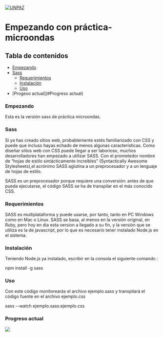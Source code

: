 <a href="http://www.unpaz.edu.ar"><img src="https://www.unpaz.edu.ar/sites/default/files/unpaz_0.png" title="FVCproductions" alt="UNPAZ"></a>

# Empezando con práctica-microondas

## Tabla de contenidos
- [Empezando](#Empezando)
- [Sass](#Sass)
  - [Requerimientos](#Requerimientos)
  - [Instalación](#Instalación)
  - [Uso](#Uso)
- [Progeso actual](#Progreso actual)
 
  

### Empezando
Esta es la versión sass de práctica microondas.

### Sass
Si ya has creado sitios web, probablemente estés familiarizado con CSS y puede que incluso hayas echado de menos algunas características. Como diseñar sitios web con CSS puede llegar a ser laborioso, muchos desarrolladores han empezado a utilizar SASS. Con el prometedor nombre de “hojas de estilo sintácticamente increíbles” (Syntactically Awesome Stylesheets),el acrónimo SASS aglutina a un preprocesador y a un lenguaje de hojas de estilo. 

SASS es un preprocesador porque requiere una conversión: antes de que pueda ejecutarse, el código SASS se ha de transpilar en el más conocido CSS.

### Requerimientos
SASS es multiplataforma y puede usarse, por tanto, tanto en PC Windows como en Mac o Linux. SASS se basa, 
al menos en la versión original, en Ruby, pero hoy en dia esta version a llegado a su fin, y la versión que se utiliza es la de
javascript, por lo que es necesario tener instalado Node.js en el sistema.

### Instalación
Teniendo Node.js ya instalado, escribir en la consola el siguiente comando :  
  
npm install -g sass

### Uso
Con este código monitorearás el archivo ejemplo.sass y transpilará el código fuente en el archivo ejemplo.css  
  
sass --watch ejemplo.sass:ejemplo.css


### Progreso actual 

 ![](https://i.ibb.co/vsKwGJg/micro.gif)
